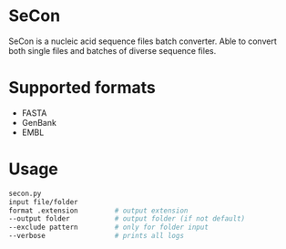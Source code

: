 # SeCon
SeCon is a nucleic acid sequence files batch converter. Able to convert both single files and batches of diverse sequence files.

# Supported formats
- FASTA
- GenBank
- EMBL

# Usage
```bash
secon.py
input file/folder
format .extension         # output extension
--output folder           # output folder (if not default)   
--exclude pattern         # only for folder input
--verbose                 # prints all logs
```
